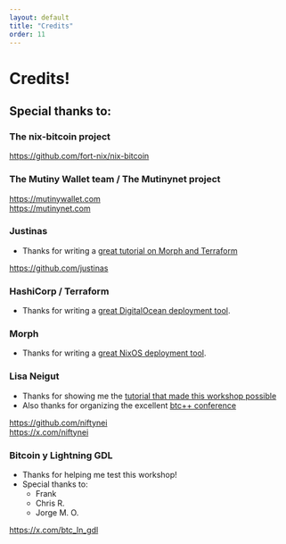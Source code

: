 ```yaml
---
layout: default
title: "Credits"
order: 11
---
```



# Credits!

## Special thanks to:

### The nix-bitcoin project
https://github.com/fort-nix/nix-bitcoin

### The Mutiny Wallet team / The Mutinynet project
https://mutinywallet.com<br>
https://mutinynet.com

### Justinas
- Thanks for writing a [great tutorial on Morph and Terraform](https://justinas.org/nixos-in-the-cloud-step-by-step-part-1)

https://github.com/justinas<br>

### HashiCorp / Terraform
- Thanks for writing a [great DigitalOcean deployment tool](https://www.terraform.io/).

### Morph
- Thanks for writing a [great NixOS deployment tool](https://github.com/DBCDK/morph).

### Lisa Neigut
- Thanks for showing me the [tutorial that made this workshop possible](https://justinas.org/nixos-in-the-cloud-step-by-step-part-1)
- Also thanks for organizing the excellent [btc++ conference](https://btcplusplus.dev)

https://github.com/niftynei<br>
https://x.com/niftynei

### Bitcoin y Lightning GDL
- Thanks for helping me test this workshop!
- Special thanks to:
  - Frank
  - Chris R.
  - Jorge M. O.

https://x.com/btc_ln_gdl
